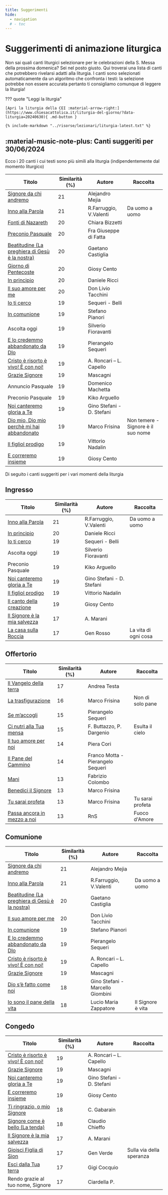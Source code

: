 ```yaml
---
title: Suggerimenti
hide:
  - navigation
  # - toc
---
```


# Suggerimenti di animazione liturgica

Non sai quali canti liturgici selezionare per le celebrazioni della S. Messa della prossima domenica? Sei nel posto giusto. Qui troverai una lista di canti che potrebbero rivelarsi adatti alla liturgia. I canti sono selezionati automaticamente da un algoritmo che confronta i testi: la selezione potrebbe non essere accurata pertanto ti consigliamo comunque di leggere la liturgia!

??? quote "Leggi la liturgia"

    [Apri la liturgia della CEI :material-arrow-right:](https://www.chiesacattolica.it/liturgia-del-giorno/?data-liturgia=20240630){ .md-button }
    
    {% include-markdown "../risorse/lezionari/liturgia-latest.txt" %}

## :material-music-note-plus: Canti suggeriti per 30/06/2024

Ecco i 20 canti i cui testi sono più simili alla liturgia (indipendentemente dal momento liturgico)

| Titolo | Similarità (%) | Autore | Raccolta |
| --- | --- | --- | --- |
| [Signore da chi andremo](https://www.youtube.com/watch?v=J5tytDPEmCc) | 21 | Alejandro Mejia |  |
| [Inno alla Parola](https://www.youtube.com/watch?v=q2GgtAvd53M) | 21 | R.Farruggio, V.Valenti | Da uomo a uomo |
| [Fonti di Nazareth](https://www.youtube.com/watch?v=vUOhl98MLuY) | 20 | Chiara Bizzetti |  |
| [Preconio Pasquale](https://www.youtube.com/watch?v=5QKwhomm0G8) | 20 | Fra Giuseppe di Fatta |  |
| [Beatitudine (La preghiera di Gesù è la nostra)](https://www.youtube.com/watch?v=c6uJoG9BbJ8) | 20 | Gaetano Castiglia |  |
| [Giorno di Pentecoste](https://www.youtube.com/watch?v=op08cAePvIk) | 20 | Giosy Cento |  |
| [In principio](https://www.youtube.com/watch?v=jsFibHveYW4) | 20 | Daniele Ricci |  |
| [Il suo amore per me](https://www.youtube.com/watch?v=-nkZOZXmhxU) | 20 | Don Livio Tacchini |  |
| [Io ti cerco](https://www.youtube.com/watch?v=9shFqgM_OgQ) | 19 | Sequeri - Belli |  |
| [In comunione](https://www.youtube.com/watch?v=EMH4PDL-Y5k) | 19 | Stefano Pianori |  |
| Ascolta oggi  | 19 | Silverio Fioravanti |  |
| [E lo credemmo abbandonato da DIo](https://www.youtube.com/watch?v=rkW8-9ToP9s) | 19 | Pierangelo Sequeri |  |
| [Cristo è risorto è vivo!  È con noi!](https://www.youtube.com/watch?v=od7T90zC794) | 19 | A. Roncari – L. Capello |  |
| [Grazie Signore](https://www.youtube.com/watch?v=WhF2Yw1_eHw) | 19 | Mascagni |  |
| Annuncio Pasquale | 19 | Domenico Machetta |  |
| Preconio Pasquale | 19 | Kiko Arguello |  |
| [Noi canteremo gloria a Te](https://www.youtube.com/watch?v=beOpc0kvk0c) | 19 | Gino Stefani - D. Stefani |  |
| [Dio mio, Dio mio perchè mi hai abbandonato ](https://www.youtube.com/watch?v=34BhRHX7mzE) | 19 | Marco Frisina | Non temere - Signore è il suo nome |
| [Il figliol prodigo](https://www.youtube.com/watch?v=c3oRLXMQXE0) | 19 | Vittorio Nadalin |  |
| [E correremo insieme](https://www.youtube.com/watch?v=8av9XCKUVMo) | 19 | Giosy Cento |  |

Di seguito i canti suggeriti per i vari momenti della liturgia

## Ingresso

| Titolo | Similarità (%) | Autore | Raccolta |
| --- | --- | --- | --- |
| [Inno alla Parola](https://www.youtube.com/watch?v=q2GgtAvd53M) | 21 | R.Farruggio, V.Valenti | Da uomo a uomo |
| [In principio](https://www.youtube.com/watch?v=jsFibHveYW4) | 20 | Daniele Ricci |  |
| [Io ti cerco](https://www.youtube.com/watch?v=9shFqgM_OgQ) | 19 | Sequeri - Belli |  |
| Ascolta oggi  | 19 | Silverio Fioravanti |  |
| Preconio Pasquale | 19 | Kiko Arguello |  |
| [Noi canteremo gloria a Te](https://www.youtube.com/watch?v=beOpc0kvk0c) | 19 | Gino Stefani - D. Stefani |  |
| [Il figliol prodigo](https://www.youtube.com/watch?v=c3oRLXMQXE0) | 19 | Vittorio Nadalin |  |
| [Il canto della creazione](https://www.youtube.com/watch?v=UmZMsOYQtUY) | 19 | Giosy Cento |  |
| [Il Signore è la mia salvezza](https://www.youtube.com/watch?v=hYoJr1jamX0) | 17 | A. Marani |  |
| [La casa sulla Roccia](https://www.youtube.com/watch?v=yj9TtmyjmaE) | 17 | Gen Rosso | La vita di ogni cosa |

## Offertorio

| Titolo | Similarità (%) | Autore | Raccolta |
| --- | --- | --- | --- |
| [Il Vangelo della terra](https://www.youtube.com/watch?v=5du0mvIwEJE) | 17 | Andrea Testa |  |
| [La trasfigurazione](https://www.youtube.com/watch?v=6gU3t0nuHuw) | 16 | Marco Frisina | Non di solo pane |
| [Se m’accogli](https://www.youtube.com/watch?v=YkAIWOfJiJM) | 15 | Pierangelo Sequeri |  |
| [Ci nutri alla Tua mensa](https://www.youtube.com/watch?v=RPQ8ORkm9bo) | 15 | F. Buttazzo, P. Dargenio | Esulta il cielo |
| [Il tuo amore per noi](https://www.youtube.com/watch?v=9aaxeabeNq0) | 14 | Piera Cori |  |
| [Il Pane del Cammino](https://www.youtube.com/watch?v=bjaWckUY05I) | 14 | Franco Motta - Pierangelo Sequeri |  |
| [Mani](https://www.youtube.com/watch?v=FexZCiC8SJw) | 13 | Fabrizio Colombo |  |
| [Benedici il Signore](https://www.youtube.com/watch?v=iepex6XBHo0) | 13 | Marco Frisina |  |
| [Tu sarai profeta](https://www.youtube.com/watch?v=3RlXWfB_ALI) | 13 | Marco Frisina | Tu sarai profeta |
| [Passa ancora in mezzo a noi](https://www.youtube.com/watch?v=Wtr-lw8go8g) | 13 | RnS | Fuoco d'Amore |

## Comunione

| Titolo | Similarità (%) | Autore | Raccolta |
| --- | --- | --- | --- |
| [Signore da chi andremo](https://www.youtube.com/watch?v=J5tytDPEmCc) | 21 | Alejandro Mejia |  |
| [Inno alla Parola](https://www.youtube.com/watch?v=q2GgtAvd53M) | 21 | R.Farruggio, V.Valenti | Da uomo a uomo |
| [Beatitudine (La preghiera di Gesù è la nostra)](https://www.youtube.com/watch?v=c6uJoG9BbJ8) | 20 | Gaetano Castiglia |  |
| [Il suo amore per me](https://www.youtube.com/watch?v=-nkZOZXmhxU) | 20 | Don Livio Tacchini |  |
| [In comunione](https://www.youtube.com/watch?v=EMH4PDL-Y5k) | 19 | Stefano Pianori |  |
| [E lo credemmo abbandonato da DIo](https://www.youtube.com/watch?v=rkW8-9ToP9s) | 19 | Pierangelo Sequeri |  |
| [Cristo è risorto è vivo!  È con noi!](https://www.youtube.com/watch?v=od7T90zC794) | 19 | A. Roncari – L. Capello |  |
| [Grazie Signore](https://www.youtube.com/watch?v=WhF2Yw1_eHw) | 19 | Mascagni |  |
| [Dio s’è fatto come noi](https://www.youtube.com/watch?v=lGaqYA2I-lU) | 18 | Gino Stefani - Marcello Giombini |  |
| [Io sono il pane della vita](https://www.youtube.com/watch?v=jtFyO8nGGN8) | 18 | Lucio Maria Zappatore | Il Signore è vita |

## Congedo

| Titolo | Similarità (%) | Autore | Raccolta |
| --- | --- | --- | --- |
| [Cristo è risorto è vivo!  È con noi!](https://www.youtube.com/watch?v=od7T90zC794) | 19 | A. Roncari – L. Capello |  |
| [Grazie Signore](https://www.youtube.com/watch?v=WhF2Yw1_eHw) | 19 | Mascagni |  |
| [Noi canteremo gloria a Te](https://www.youtube.com/watch?v=beOpc0kvk0c) | 19 | Gino Stefani - D. Stefani |  |
| [E correremo insieme](https://www.youtube.com/watch?v=8av9XCKUVMo) | 19 | Giosy Cento |  |
| [Ti ringrazio, o mio Signore](https://www.youtube.com/watch?v=v5ewwgxAuA4) | 18 | C. Gabarain |  |
| [Signore come è bello (La tenda)](https://www.youtube.com/watch?v=q6OTCpB63LM) | 18 | Claudio Chieffo |  |
| [Il Signore è la mia salvezza](https://www.youtube.com/watch?v=hYoJr1jamX0) | 17 | A. Marani |  |
| [Gioisci Figlia di Sion](https://www.youtube.com/watch?v=CdMfAsdFpxU) | 17 | Gen Verde | Sulla via della speranza |
| [Esci dalla Tua terra](https://www.youtube.com/watch?v=56QlRaUrcyg) | 17 | Gigi Cocquio |  |
| Rendo grazie al tuo nome, Signore | 17 | Ciardella P. |  |

